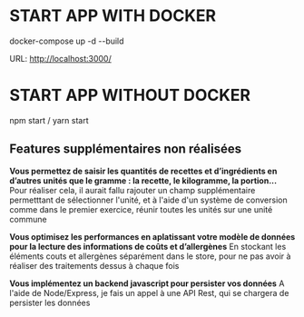 # START APP WITH DOCKER
docker-compose up -d --build

URL: [http://localhost:3000/](http://localhost:3000/)

# START APP WITHOUT DOCKER
npm start / yarn start

## Features supplémentaires non réalisées

**Vous permettez de saisir les quantités de recettes et d’ingrédients en d’autres unités que le gramme : la recette, le kilogramme, la portion...**
Pour réaliser cela, il aurait fallu rajouter un champ supplémentaire permetttant de sélectionner l'unité, et à l'aide d'un système de conversion comme dans le premier exercice, réunir toutes les unités sur une unité commune

**Vous optimisez les performances en aplatissant votre modèle de données pour la lecture des informations de coûts et d’allergènes**
En stockant les éléments couts et allergènes séparément dans le store, pour ne pas avoir à réaliser des traitements dessus à chaque fois

**Vous implémentez un backend javascript pour persister vos données**
A l'aide de Node/Express, je fais un appel à une API Rest, qui se chargera de persister les données
